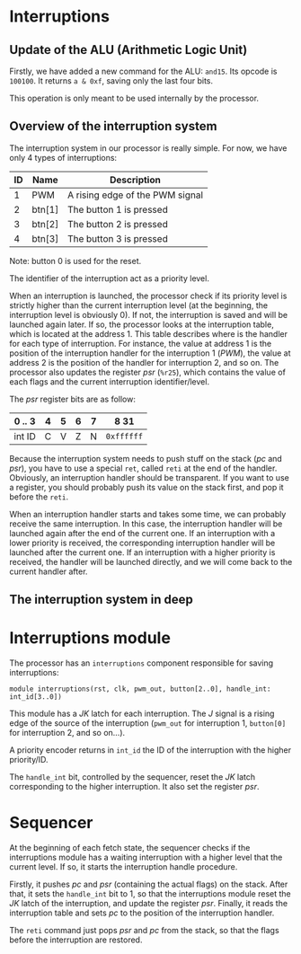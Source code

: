 Interruptions
=============

Update of the ALU (Arithmetic Logic Unit)
-----------------------------------------

Firstly, we have added a new command for the ALU: `and15`. Its opcode is
`100100`.
It returns `a & 0xf`, saving only the last four bits.

This operation is only meant to be used internally by the processor.

Overview of the interruption system
-----------------------------------

The interruption system in our processor is really simple.
For now, we have only 4 types of interruptions:

 ID |  Name  |           Description
----|--------|----------------------------------
  1 |    PWM | A rising edge of the PWM signal
  2 | btn[1] | The button 1 is pressed
  3 | btn[2] | The button 2 is pressed
  4 | btn[3] | The button 3 is pressed

Note: button 0 is used for the reset.

The identifier of the interruption act as a priority level.

When an interruption is launched, the processor check if its priority level is
strictly higher than the current interruption level (at the beginning, the
interruption level is obviously 0). If not, the interruption is saved and will
be launched again later. If so, the processor looks at the interruption table,
which is located at the address 1. This table describes where is the handler
for each type of interruption. For instance, the value at address 1 is the
position of the interruption handler for the interruption 1 (*PWM*), the value
at address 2 is the position of the handler for interruption 2, and so on. The
processor also updates the register *psr* (`%r25`), which contains the value of
each flags and the current interruption identifier/level.

The *psr* register bits are as follow:

| 0 .. 3 | 4 | 5 | 6 | 7 | 8       31 |
|--------|---|---|---|---|------------|
| int ID | C | V | Z | N | `0xffffff` |

Because the interruption system needs to push stuff on the stack (*pc* and
*psr*), you have to use a special `ret`, called `reti` at the end of the
handler.
Obviously, an interruption handler should be transparent. If you want to use a
register, you should probably push its value on the stack first, and pop it
before the `reti`.

When an interruption handler starts and takes some time, we can probably
receive the same interruption. In this case, the interruption handler will be
launched again after the end of the current one. If an interruption with a
lower priority is received, the corresponding interruption handler will be
launched after the current one.
If an interruption with a higher priority is received, the handler will be
launched directly, and we will come back to the current handler after.

The interruption system in deep
-------------------------------
# Interruptions module #

The processor has an `interruptions` component responsible for saving
interruptions:

```
module interruptions(rst, clk, pwm_out, button[2..0], handle_int: int_id[3..0])
```

This module has a *JK* latch for each interruption. The *J* signal is a rising
edge of the source of the interruption (`pwm_out` for interruption 1,
`button[0]` for interruption 2, and so on…).

A priority encoder returns in `int_id` the ID of the interruption with the
higher priority/ID.

The `handle_int` bit, controlled by the sequencer, reset the *JK* latch
corresponding to the higher interruption. It also set the register *psr*.

# Sequencer #

At the beginning of each fetch state, the sequencer checks if the interruptions
module has a waiting interruption with a higher level that the current level.
If so, it starts the interruption handle procedure.

Firstly, it pushes *pc* and *psr* (containing the actual flags) on the stack.
After that, it sets the `handle_int` bit to 1, so that the interruptions module
reset the *JK* latch of the interruption, and update the register *psr*.
Finally, it reads the interruption table and sets *pc* to the position of the
interruption handler.

The `reti` command just pops *psr* and *pc* from the stack, so that the flags
before the interruption are restored.

